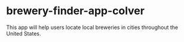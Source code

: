 # brewery-finder-app-colver
This app will help users locate local breweries in cities throughout the United States. 
